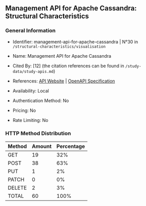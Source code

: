 ## Management API for Apache Cassandra: Structural Characteristics

### General Information

- Identifier: management-api-for-apache-cassandra | N°30 in `/structural-characteristics/visualisation`

- Name: Management API for Apache Cassandra

- Cited By: [12] (the citation references can be found in `/study-data/study-apis.md`)

- References: [API Website](https://github.com/k8ssandra/management-api-for-apache-cassandra) | [OpenAPI Specification](https://raw.githubusercontent.com/k8ssandra/management-api-for-apache-cassandra/master/management-api-server/doc/openapi.json)

- Availability: Local

- Authentication Method: No

- Pricing: No

- Rate Limiting: No

### HTTP Method Distribution

| Method | Amount | Percentage |
|--------|--------|------------|
| GET | 19 | 32% |
| POST | 38 | 63% |
| PUT | 1 | 2% |
| PATCH | 0 | 0% |
| DELETE | 2 | 3% |
| TOTAL | 60 | 100% |
